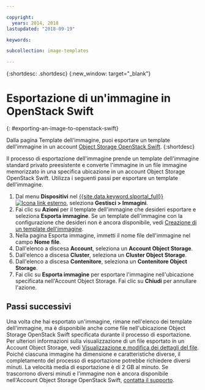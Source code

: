 ```yaml
---

copyright:
  years: 2014, 2018
lastupdated: "2018-09-19"

keywords:

subcollection: image-templates

---
```


{:shortdesc: .shortdesc}
{:new_window: target="_blank"}

# Esportazione di un'immagine in OpenStack Swift
{: #exporting-an-image-to-openstack-swift}

Dalla pagina Template dell'immagine, puoi esportare un template dell'immagine in un account [Object Storage OpenStack Swift](/docs/infrastructure/objectstorage-swift?topic=objectstorage-swift-GettingStarted#getting-started-with-object-storage-openstack-swift).
{:shortdesc}

Il processo di esportazione dell'immagine prende un template dell'immagine standard privato preesistente e converte l'immagine in un
file immagine memorizzato in una specifica ubicazione in un account Object Storage OpenStack Swift. Utilizza i seguenti passi per esportare un template dell'immagine.

1. Dal menu **Dispositivi** nel [{{site.data.keyword.slportal_full}} ![Icona link esterno](../../icons/launch-glyph.svg "Icona link esterno")](https://control.softlayer.com/), seleziona **Gestisci > Immagini**.
2. Fai clic su **Azioni** per il template dell'immagine che desideri esportare e seleziona **Esporta immagine**. Se un template dell'immagine con la configurazione che desideri non è ancora
disponibile, vedi [Creazione di un template dell'immagine](/docs/infrastructure/image-templates?topic=image-templates-creating-an-image-template).
3. Nella pagina Esporta immagine, immetti il nome file dell'immagine nel campo **Nome file**.
5. Dall'elenco a discesa **Account**, seleziona un **Account Object Storage**.
6. Dall'elenco a discesa **Cluster**, seleziona un **Cluster Object Storage**.
7. Dall'elenco a discesa **Contenitore**, seleziona un **Contenitore Object Storage**.
8. Fai clic su **Esporta immagine** per esportare l'immagine nell'ubicazione specificata nell'Account Object Storage. Fai clic su **Chiudi** per annullare l'azione.

## Passi successivi

Una volta che hai esportato un'immagine, rimane nell'elenco dei template dell'immagine, ma è disponibile anche come file nell'ubicazione Object Storage OpenStack Swift specificata durante il processo di esportazione. Per ulteriori informazioni sulla visualizzazione di un file
esportato in un Account Object Storage, vedi [Visualizzazione e modifica dei dettagli del file](/docs/infrastructure/objectstorage-swift?topic=objectstorage-swift-OSSSLPortal#viewing-and-editing-file-details). Poiché ciascuna immagine ha dimensione e caratteristiche diverse,
il completamento del processo di esportazione potrebbe richiedere diversi minuti. La velocità media di esportazione è di 2 GB al minuto. Se trascorrono diversi minuti e l'immagine non è ancora
disponibile nell'Account Object Storage OpenStack Swift, [contatta il supporto](/docs/get-support?topic=get-support-getting-customer-support).
